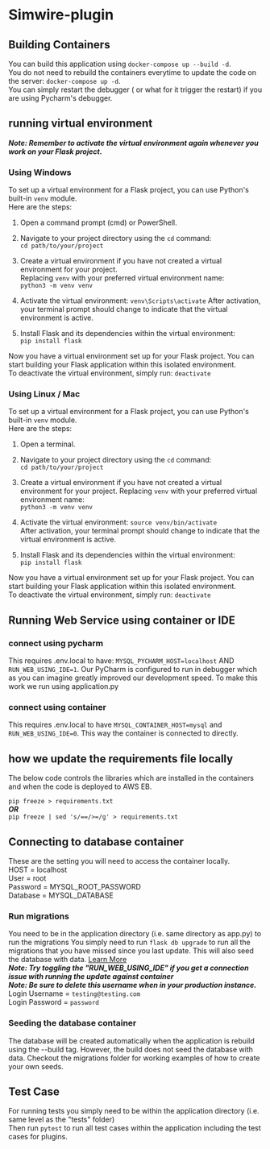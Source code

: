 # Simwire-plugin

## Building Containers
You can build this application using `docker-compose up --build -d`.  
You do not need to rebuild the containers everytime to update the code on the server: `docker-compose up -d`.  
You can simply restart the debugger ( or what for it trigger the restart) if you are using Pycharm's debugger.


## running virtual environment
***Note: Remember to activate the virtual environment again whenever you work on your Flask project.***

### Using Windows

To set up a virtual environment for a Flask project, you can use Python's built-in `venv` module.  
Here are the steps:

1. Open a command prompt (cmd) or PowerShell.

2. Navigate to your project directory using the `cd` command:  
`cd path/to/your/project`  

3.  Create a virtual environment if you have not  created a virtual environment for your project.  
Replacing `venv` with your preferred virtual environment name:  
   `python3 -m venv venv`

4. Activate the virtual environment:
   `venv\Scripts\activate`
   After activation, your terminal prompt should change to indicate that the virtual environment is active.

5. Install Flask and its dependencies within the virtual environment:  
`pip install flask`

Now you have a virtual environment set up for your Flask project. 
You can start building your Flask application within this isolated environment.  
To deactivate the virtual environment, simply run:
`deactivate`

### Using Linux / Mac

To set up a virtual environment for a Flask project, you can use Python's built-in `venv` module.  
Here are the steps:

1. Open a terminal.

2. Navigate to your project directory using the `cd` command:  
`cd path/to/your/project`  

3. Create a virtual environment if you have not  created a virtual environment for your project.
Replacing `venv` with your preferred virtual environment name:  
`python3 -m venv venv`

4. Activate the virtual environment:
   `source venv/bin/activate`  
After activation, your terminal prompt should change to indicate that the virtual environment is active.

5. Install Flask and its dependencies within the virtual environment:  
`pip install flask`

Now you have a virtual environment set up for your Flask project. 
You can start building your Flask application within this isolated environment.  
To deactivate the virtual environment, simply run:
`deactivate`


## Running Web Service using container or IDE
### connect using pycharm
This requires .env.local to have: `MYSQL_PYCHARM_HOST=localhost` AND `RUN_WEB_USING_IDE=1`.
Our PyCharm is configured to run in debugger which as you can imagine greatly improved our development speed.
To make this work we run using application.py 

### connect using container
This requires .env.local to have `MYSQL_CONTAINER_HOST=mysql` and `RUN_WEB_USING_IDE=0`.
This way the container is connected to directly.

## how we update the requirements file locally
The below code controls the libraries which are installed in the containers and when the code is deployed to AWS EB.

`pip freeze > requirements.txt`  
***OR***  
`pip freeze | sed 's/==/>=/g' > requirements.txt` 



## Connecting to database container
These are the setting you will need to access the container locally.  
HOST = localhost  
User = root  
Password = MYSQL_ROOT_PASSWORD  
Database = MYSQL_DATABASE

### Run migrations
You need to be in the application directory (i.e. same directory as app.py) to run the migrations
You simply need to run `flask db upgrade` to run all the migrations that you have missed since you last update.
This will also seed the database with data.  [Learn More](https://flask-migrate.readthedocs.io/en/latest)  
**_Note: Try toggling the "RUN_WEB_USING_IDE" if you get a connection issue with running the update against container_**  
***Note: Be sure to delete this username when in your production instance.***  
Login Username = `testing@testing.com`  
Login Password = `password`


### Seeding the database container
The database will be created automatically when the application is rebuild using the --build tag. However, the build does not seed the database with data. 
Checkout the migrations folder for working examples of how to create your own seeds. 


## Test Case
For running tests you simply need to be within the application directory (i.e. same level as the "tests" folder)  
Then run `pytest` to run all test cases within the application including the test cases for plugins.